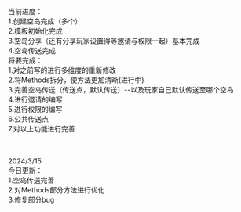 当前进度：<br>
1.创建空岛完成（多个）<br>
2.模板初始化完成<br>
3.空岛分享（还有分享玩家设置得等邀请与权限一起）基本完成<br>
4.空岛传送完成<br>
将要完成：<br>
1.对之前写的进行多维度的重新修改<br>
2.将Methods拆分，使方法更加清晰(进行中)<br>
3.完善空岛传送（传送点，默认传送）--以及玩家自己默认传送至哪个空岛<br>
4.进行邀请的编写<br>
5.进行权限的编写<br>
6.公共传送点<br>
7.对以上功能进行完善<br>


<br><br>
2024/3/15 <br>今日更新：<br>
1.空岛传送完善<br>
2.对Methods部分方法进行优化<br>
3.修复部分bug<br>